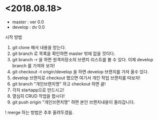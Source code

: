 # <2018.08.18>
- master : ver 0.0
- develop : dv 0.0

시작 방법
1. git clone 해서 내용을 받는다.
2. git branch 로 목록을 확인하면 master 밖에 없을 것이다.
3. git branch -r 을 하면 원격저장소의 브랜치 리스트를 볼 수 있다. 이제 develop branch 를 가져와 보자!
4. git checkout -t origin/develop 을 하면 develop 브랜치를 가져 올수 있다.
5. develop 브랜치로 checkout 했으면 여기서 개인 작업 브랜치를 따보자!
6. git branch "개인브랜치명" 하고 checkout 하면 끝!
7. 각자 startapp으로 만드시고!
8. 열심히 CRUD 작업을 합시다!
9. git push origin "개인브랜치명" 하면 본인 브랜치내용이 올라갑니다.

! merge 하는 방법은 추후 올려두겠음.
